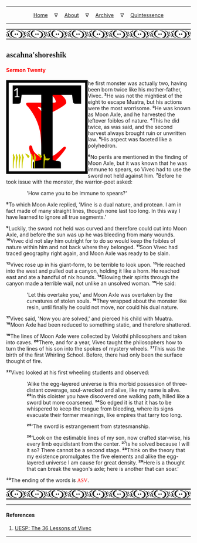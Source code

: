 
---

<!--- Local CSS Font Loading -->

<style>
@font-face {
    font-family: HayghinDaedric;
    src: url('../../../../../assets/fonts/ttf/HayghinDaedric.ttf') format('truetype');
    font-weight: medium;
    font-style: normal;
}
</style>

<!--- Jekyll Page Links -->

<center>
<a href="../../../../../index.html">Home</a>
&emsp;&nabla;&emsp;
<a href="../../../../about/index.html">About</a>
&emsp;&nabla;&emsp;
<a href="../../../../archive/index.html">Archive</a>
&emsp;&nabla;&emsp;
<a href="../../../index.html">Quintessence</a>
</center>

<!--- Markdown Body Below: -->

---

<img align="center" alt="Bordering" src="../../../../../assets/images/symbols/velothi_pattern_long_by_lukkar.svg">

## <span style="font-family:HayghinDaedric">ascahna'shoreshik</span>

#### <span style="color:red">Sermon Twenty</span>

<img align="left" alt="T" src="../../../project/resources/initials/svg/vivec/initial_20.svg">he first monster was actually two, having been born twice like his mother-father, Vivec.
<b>&sup2;</b>He was not the mightiest of the eight to escape Muatra, but his actions were the most worrisome.
<b>&sup3;</b>He was known as Moon Axle, and he harvested the leftover foibles of nature.
<b>&#8308;</b>This he did twice, as was said, and the second harvest always brought ruin or unwritten law.
<b>&#8309;</b>His aspect was faceted like a polyhedron.

<b>&#8310;</b>No perils are mentioned in the finding of Moon Axle, but it was known that he was immune to spears, so Vivec had to use the sword not held against him.
<b>&#8311;</b>Before he took issue with the monster, the warrior-poet asked:

<span style="display:inline-block;padding-left:4em">'How came you to be immune to spears?'</span>

<b>&#8312;</b>To which Moon Axle replied, 'Mine is a dual nature, and protean. I am in fact made of many straight lines, though none last too long. In this way I have learned to ignore all true segments.'

<b>&#8313;</b>Luckily, the sword not held was curved and therefore could cut into Moon Axle, and before the sun was up he was bleeding from many wounds.
<b>&sup1;&#8304;</b>Vivec did not slay him outright for to do so would keep the foibles of nature within him and not back where they belonged.
<b>&sup1;&sup1;</b>Soon Vivec had traced geography right again, and Moon Axle was ready to be slain.

<b>&sup1;&sup2;</b>Vivec rose up in his giant-form, to be terrible to look upon.
<b>&sup1;&sup3;</b>He reached into the west and pulled out a canyon, holding it like a horn. He reached east and ate a handful of nix hounds.
<b>&sup1;&#8308;</b>Blowing their spirits through the canyon made a terrible wail, not unlike an unsolved woman.
<b>&sup1;&#8309;</b>He said:

<span style="display:inline-block;padding-left:4em">'Let this overtake you,' and Moon Axle was overtaken by the curvatures of stolen souls.
<b>&sup1;&#8310;</b>They wrapped about the monster like resin, until finally he could not move, nor could his dual nature.</span>

<b>&sup1;&#8311;</b>Vivec said, 'Now you are solved,' and pierced his child with Muatra.
<b>&sup1;&#8312;</b>Moon Axle had been reduced to something static, and therefore shattered.

<b>&sup1;&#8313;</b>The lines of Moon Axle were collected by Velothi philosophers and taken into caves.
<b>&sup2;&#8304;</b>There, and for a year, Vivec taught the philosophers how to turn the lines of his son into the spokes of mystery wheels.
<b>&sup2;&sup1;</b>This was the birth of the first Whirling School. Before, there had only been the surface thought of fire.

<b>&sup2;&sup2;</b>Vivec looked at his first wheeling students and observed:

<span style="display:inline-block;padding-left:4em">'Alike the egg-layered universe is this morbid possession of three-distant coverage, soul-wrecked and alive, like my name is alive.
<b>&sup2;&sup3;</b>In this cloister you have discovered one walking path, hilled like a sword but more coarsened.
<b>&sup2;&#8308;</b>So edged it is that it has to be whispered to keep the tongue from bleeding, where its signs evacuate their former meanings, like empires that tarry too long.</span>

<span style="display:inline-block;padding-left:4em"><b>&sup2;&#8309;</b>'The sword is estrangement from statesmanship.</span>

<span style="display:inline-block;padding-left:4em"><b>&sup2;&#8310;</b>'Look on the estimable lines of my son, now crafted star-wise, his every limb equidistant from the center.
<b>&sup2;&#8311;</b>Is he solved because I will it so? There cannot be a second stage.
<b>&sup2;&#8312;</b>Think on the theory that my existence promulgates the five elements and alike the egg-layered universe I am cause for great density.
<b>&sup2;&#8313;</b>Here is a thought that can break the wagon's axle; here is another that can soar.'</span>

<b>&sup3;&#8304;</b>The ending of the words is
<span style="font-family:HayghinDaedric;color:red">ASV</span>.

<img align="center" alt="Bordering" src="../../../../../assets/images/symbols/velothi_pattern_long_by_lukkar.svg">

---

#### References

1. [UESP: The 36 Lessons of Vivec][1]

[1]: https://en.uesp.net/wiki/Morrowind:36_Lessons_of_Vivec,_Sermon_20

---
